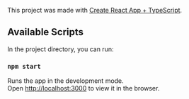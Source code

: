 This project was made with [Create React App + TypeScript](https://create-react-app.dev/docs/adding-typescript/).

## Available Scripts

In the project directory, you can run:

### `npm start`

Runs the app in the development mode.<br />
Open [http://localhost:3000](http://localhost:3000) to view it in the browser.



